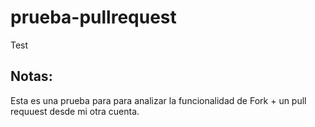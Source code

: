 # prueba-pullrequest
Test

## Notas:
Esta es una prueba para para analizar la funcionalidad de Fork + un pull requuest desde mi otra cuenta.

